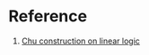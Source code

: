 # Reference

1. [Chu construction on linear logic](http://boxbase.org/entries/2019/jul/15/chu-construction/)

